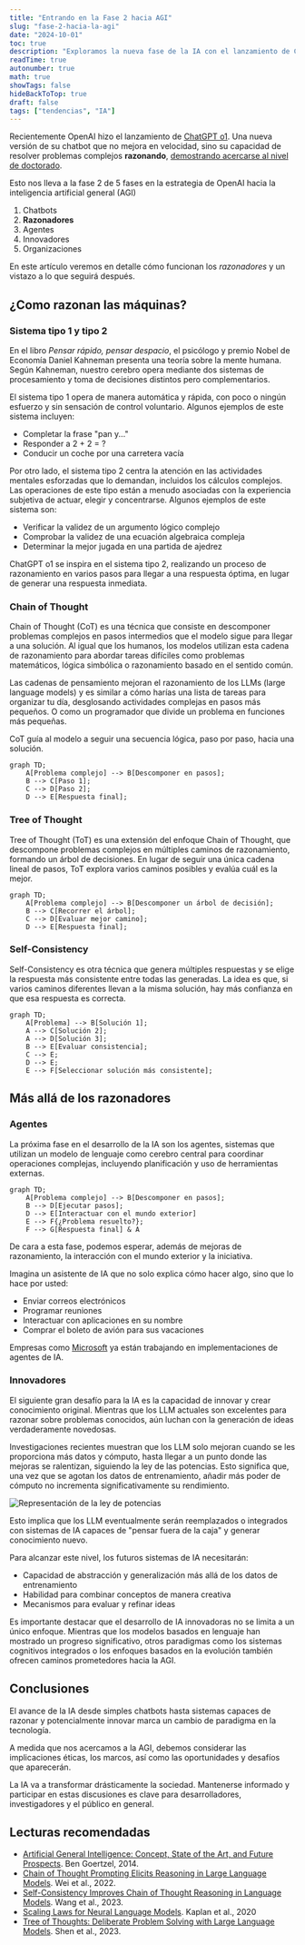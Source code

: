 ```yaml
---
title: "Entrando en la Fase 2 hacia AGI"
slug: "fase-2-hacia-la-agi"
date: "2024-10-01"
toc: true
description: "Exploramos la nueva fase de la IA con el lanzamiento de ChatGPT o1, analizando cómo los sistemas de razonamiento avanzado están acercando la tecnología a la Inteligencia Artificial General (AGI). Descubre las técnicas clave como Chain of Thought y Tree of Thought, y vislumbra el futuro de los agentes de IA e innovadores."
readTime: true
autonumber: true
math: true
showTags: false
hideBackToTop: true
draft: false
tags: ["tendencias", "IA"]
---
```


Recientemente OpenAI hizo el lanzamiento de [ChatGPT o1](https://openai.com/index/introducing-openai-o1-preview/). Una nueva versión de su chatbot que no mejora en velocidad, sino su capacidad de resolver problemas complejos **razonando**, [demostrando acercarse al nivel de doctorado](https://openai.com/index/learning-to-reason-with-llms/).

Esto nos lleva a la fase 2 de 5 fases en la estrategia de OpenAI hacia la inteligencia artificial general (AGI)

1. Chatbots
2. **Razonadores**
3. Agentes
4. Innovadores
5. Organizaciones

En este artículo veremos en detalle cómo funcionan los *razonadores* y un vistazo a lo que seguirá después.

## ¿Como razonan las máquinas?

### Sistema tipo 1 y tipo 2

En el libro *Pensar rápido, pensar despacio*, el psicólogo y premio Nobel de Economía Daniel Kahneman presenta una teoría sobre la mente humana. Según Kahneman, nuestro cerebro opera mediante dos sistemas de procesamiento y toma de decisiones distintos pero complementarios. 

El sistema tipo 1 opera de manera automática y rápida, con poco o ningún esfuerzo y sin sensación de control voluntario. Algunos ejemplos de este sistema incluyen:

- Completar la frase "pan y..."
- Responder a 2 + 2 = ?
- Conducir un coche por una carretera vacía

Por otro lado, el sistema tipo 2 centra la atención en las actividades mentales esforzadas que lo demandan, incluidos los cálculos complejos. Las operaciones de este tipo están a menudo asociadas con la experiencia subjetiva de actuar, elegir y concentrarse. Algunos ejemplos de este sistema son:

- Verificar la validez de un argumento lógico complejo
- Comprobar la validez de una ecuación algebraica compleja
- Determinar la mejor jugada en una partida de ajedrez

ChatGPT o1 se inspira en el sistema tipo 2, realizando un proceso de razonamiento en varios pasos para llegar a una respuesta óptima, en lugar de generar una respuesta inmediata.

### Chain of Thought

Chain of Thought (CoT) es una técnica que consiste en descomponer problemas complejos en pasos intermedios que el modelo sigue para llegar a una solución. Al igual que los humanos, los modelos utilizan esta cadena de razonamiento para abordar tareas difíciles como problemas matemáticos, lógica simbólica o razonamiento basado en el sentido común.

Las cadenas de pensamiento mejoran el razonamiento de los LLMs (large language models) y es similar a cómo harías una lista de tareas para organizar tu día, desglosando actividades complejas en pasos más pequeños. O como un programador que divide un problema en funciones más pequeñas.

CoT guía al modelo a seguir una secuencia lógica, paso por paso, hacia una solución.

```mermaid
graph TD;
    A[Problema complejo] --> B[Descomponer en pasos];
    B --> C[Paso 1];
    C --> D[Paso 2];
    D --> E[Respuesta final];
```

### Tree of Thought

Tree of Thought (ToT) es una extensión del enfoque Chain of Thought, que descompone problemas complejos en múltiples caminos de razonamiento, formando un árbol de decisiones. En lugar de seguir una única cadena lineal de pasos, ToT explora varios caminos posibles y evalúa cuál es la mejor.

```mermaid
graph TD;
    A[Problema complejo] --> B[Descomponer un árbol de decisión];
    B --> C[Recorrer el árbol];
    C --> D[Evaluar mejor camino];
    D --> E[Respuesta final];
```

### Self-Consistency

Self-Consistency es otra técnica que genera múltiples respuestas y se elige la respuesta más consistente entre todas las generadas. La idea es que, si varios caminos diferentes llevan a la misma solución, hay más confianza en que esa respuesta es correcta.

```mermaid
graph TD;
    A[Problema] --> B[Solución 1];
    A --> C[Solución 2];
    A --> D[Solución 3];
    B --> E[Evaluar consistencia];
    C --> E;
    D --> E;
    E --> F[Seleccionar solución más consistente];
```

## Más allá de los razonadores

### Agentes

La próxima fase en el desarrollo de la IA son los agentes, sistemas que utilizan un modelo de lenguaje como cerebro central para coordinar operaciones complejas, incluyendo planificación y uso de herramientas externas.

```mermaid
graph TD;
    A[Problema complejo] --> B[Descomponer en pasos];
    B --> D[Ejecutar pasos];
    D --> E[Interactuar con el mundo exterior]
    E --> F{¿Problema resuelto?};
    F --> G[Respuesta final] & A
```

De cara a esta fase, podemos esperar, además de mejoras de razonamiento, la interacción con el mundo exterior y la iniciativa.

Imagina un asistente de IA que no solo explica cómo hacer algo, sino que lo hace por usted:

- Enviar correos electrónicos
- Programar reuniones
- Interactuar con aplicaciones en su nombre
- Comprar el boleto de avión para sus vacaciones

Empresas como [Microsoft](https://github.com/microsoft/autogen) ya están trabajando en implementaciones de agentes de IA.

### Innovadores

El siguiente gran desafío para la IA es la capacidad de innovar y crear conocimiento original. Mientras que los LLM actuales son excelentes para razonar sobre problemas conocidos, aún luchan con la generación de ideas verdaderamente novedosas.

Investigaciones recientes muestran que los LLM solo mejoran cuando se les proporciona más datos y cómputo, hasta llegar a un punto donde las mejoras se ralentizan, siguiendo la ley de las potencias. Esto significa que, una vez que se agotan los datos de entrenamiento, añadir más poder de cómputo no incrementa significativamente su rendimiento.

![Representación de la ley de potencias](/2024-10-01-fase-2-hacia-la-agi/ley-de-potencias.png)

Esto implica que los LLM eventualmente serán reemplazados o integrados con sistemas de IA capaces de "pensar fuera de la caja" y generar conocimiento nuevo.

Para alcanzar este nivel, los futuros sistemas de IA necesitarán:

- Capacidad de abstracción y generalización más allá de los datos de entrenamiento
- Habilidad para combinar conceptos de manera creativa
- Mecanismos para evaluar y refinar ideas

Es importante destacar que el desarrollo de IA innovadoras no se limita a un único enfoque. Mientras que los modelos basados en lenguaje han mostrado un progreso significativo, otros paradigmas como los sistemas cognitivos integrados o los enfoques basados en la evolución también ofrecen caminos prometedores hacia la AGI.

## Conclusiones

El avance de la IA desde simples chatbots hasta sistemas capaces de razonar y potencialmente innovar marca un cambio de paradigma en la tecnología.

A medida que nos acercamos a la AGI, debemos considerar las implicaciones éticas, los marcos, así como las oportunidades y desafíos que aparecerán.

La IA va a transformar drásticamente la sociedad. Mantenerse informado y participar en estas discusiones es clave para desarrolladores, investigadores y el público en general.

## Lecturas recomendadas

- [Artificial General Intelligence: Concept, State of the Art, and Future Prospects](https://sciendo.com/article/10.2478/jagi-2014-0001). Ben Goertzel, 2014.
- [Chain of Thought Prompting Elicits Reasoning in Large Language Models](https://arxiv.org/abs/2201.11903). Wei et al., 2022.
- [Self-Consistency Improves Chain of Thought Reasoning in Language Models](https://arxiv.org/abs/2203.11171). Wang et al., 2023.
- [Scaling Laws for Neural Language Models](https://arxiv.org/abs/2001.08361). Kaplan et al., 2020
- [Tree of Thoughts: Deliberate Problem Solving with Large Language Models](https://arxiv.org/abs/2305.10601). Shen et al., 2023.